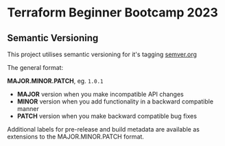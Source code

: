 # Terraform Beginner Bootcamp 2023

## Semantic Versioning
This project utilises semantic versioning for it's tagging
[semver.org](https://semver.org/)

The general format:

 **MAJOR.MINOR.PATCH**, eg. `1.0.1`
 
 - **MAJOR** version when you make incompatible API changes
 - **MINOR** version when you add functionality in a backward compatible manner
 - **PATCH** version when you make backward compatible bug fixes

Additional labels for pre-release and build metadata are available as extensions to the MAJOR.MINOR.PATCH format.